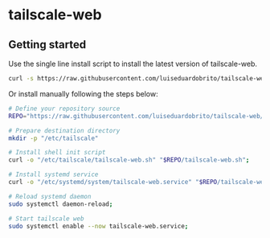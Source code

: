 # tailscale-web

## Getting started

Use the single line install script to install the latest version of tailscale-web.

```bash
curl -s https://raw.githubusercontent.com/luiseduardobrito/tailscale-web/main/install.sh | sudo bash

```

Or install manually following the steps below:


```bash
# Define your repository source
REPO="https://raw.githubusercontent.com/luiseduardobrito/tailscale-web/main";

# Prepare destination directory
mkdir -p "/etc/tailscale"

# Install shell init script
curl -o "/etc/tailscale/tailscale-web.sh" "$REPO/tailscale-web.sh";

# Install systemd service
curl -o "/etc/systemd/system/tailscale-web.service" "$REPO/tailscale-web.service";

# Reload systemd daemon
sudo systemctl daemon-reload;

# Start tailscale web
sudo systemctl enable --now tailscale-web.service;
```

